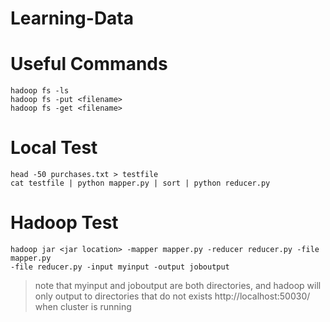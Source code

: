 # Learning-Data

# Useful Commands
```
hadoop fs -ls
hadoop fs -put <filename>
hadoop fs -get <filename>
```

# Local Test

```
head -50 purchases.txt > testfile
cat testfile | python mapper.py | sort | python reducer.py
```

# Hadoop Test
```
hadoop jar <jar location> -mapper mapper.py -reducer reducer.py -file mapper.py
-file reducer.py -input myinput -output joboutput
```
> note that myinput and joboutput are both directories,
> and hadoop will only output to directories that do not exists
> http://localhost:50030/ when cluster is running
